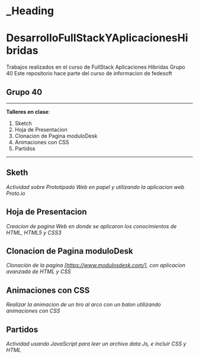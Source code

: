 _Heading
=========

# DesarrolloFullStackYAplicacionesHibridas
Trabajos realizados en el curso de FullStack Aplicaciones Hibridas Grupo 40
Este repositorio hace parte del curso de informacion de fedesoft

## Grupo 40
------
**Talleres en clase**:

1. Sketch
2. Hoja de Presentacion
3. Clonacion de Pagina moduloDesk
4. Animaciones con CSS
5. Partidos
----

## Sketh
_Actividad sobre Prototipado Web en papel y utilizando la aplicacion web Proto.io_

## Hoja de Presentacion
_Creacion de pagina Web en donde se aplicaron los conocimientos de HTML, HTML5 y CSS3_

## Clonacion de Pagina moduloDesk
_Clonación de la pagina [https://www.modulosdesk.com/], con aplicacion avanzada de HTML y CSS_

## Animaciones con CSS
_Realizar la animacion de un tiro al arco con un balon utilizando animaciones con CSS_

## Partidos
_Actividad usando JavaScript para leer un archivo data Js, e incluir CSS y HTML_




